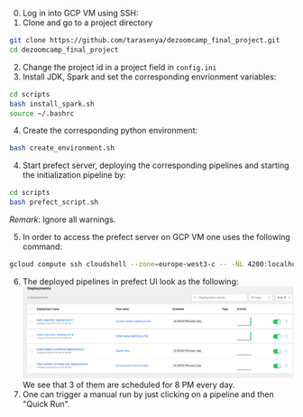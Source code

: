 0. Log in into GCP VM using SSH:
1. Clone and go to a project directory
```bash
git clone https://github.com/tarasenya/dezoomcamp_final_project.git
cd dezoomcamp_final_project
```
2. Change the project id in a  project field in ```config.ini```
3. Install JDK, Spark and set the corresponding envrionment variables:
```bash
cd scripts
bash install_spark.sh
source ~/.bashrc
```   
4. Create the corresponding python environment:
```bash
bash create_environment.sh
```
4. Start prefect server, deploying the corresponding pipelines and starting the initialization pipeline by:

```bash
cd scripts
bash prefect_script.sh
```
_Remark_: Ignore all warnings.

5. In order to access the prefect server on GCP VM one uses the following command:
```bash
gcloud compute ssh cloudshell --zone=europe-west3-c -- -NL 4200:localhost:4200
```   
6. The deployed pipelines in prefect UI look as the following:
![PrefectUIDeployments](../visualization/prefect_deployments.png)
We see that 3 of them are scheduled for 8 PM every day.
7. One can trigger a manual run by just clicking on a pipeline and then "Quick Run".